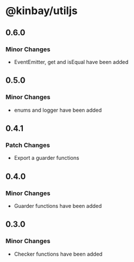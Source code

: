# @kinbay/utiljs

## 0.6.0

### Minor Changes

- EventEmitter, get and isEqual have been added

## 0.5.0

### Minor Changes

- enums and logger have been added

## 0.4.1

### Patch Changes

- Export a guarder functions

## 0.4.0

### Minor Changes

- Guarder functions have been added

## 0.3.0

### Minor Changes

- Checker functions have been added
